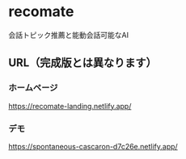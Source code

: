 # recomate
会話トピック推薦と能動会話可能なAI



## URL（完成版とは異なります）

### ホームページ
https://recomate-landing.netlify.app/

### デモ
https://spontaneous-cascaron-d7c26e.netlify.app/
